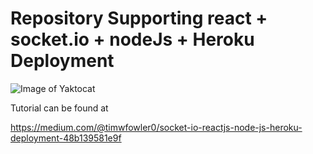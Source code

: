 # Repository Supporting react + socket.io + nodeJs + Heroku Deployment

![Image of Yaktocat](https://octodex.github.com/images/yaktocat.png)

Tutorial can be found at 

https://medium.com/@timwfowler0/socket-io-reactjs-node-js-heroku-deployment-48b139581e9f
